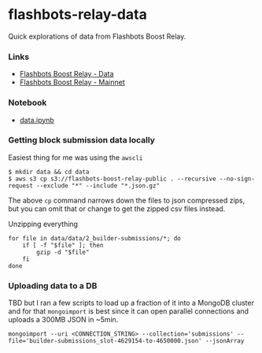 # flashbots-relay-data

Quick explorations of data from Flashbots Boost Relay.

### Links

- [Flashbots Boost Relay - Data](https://flashbots-boost-relay-public.s3.us-east-2.amazonaws.com/index.html)
- [Flashbots Boost Relay - Mainnet](https://boost-relay.flashbots.net)

### Notebook

- [data.ipynb](./data.ipynb)

### Getting block submission data locally

Easiest thing for me was using the `awscli`

```
$ mkdir data && cd data
$ aws s3 cp s3://flashbots-boost-relay-public . --recursive --no-sign-request --exclude "*" --include "*.json.gz"
```

The above `cp` command narrows down the files to json compressed zips, but you can omit that or change to get the zipped csv files instead.

Unzipping everything 

```
for file in data/data/2_builder-submissions/*; do 
    if [ -f "$file" ]; then 
        gzip -d "$file"
    fi 
done
```

### Uploading data to a DB

TBD but I ran a few scripts to load up a fraction of it into a MongoDB cluster and for that `mongoimport` is best since it can open parallel connections and uploads a 300MB JSON in ~5min.

```
mongoimport --uri <CONNECTION_STRING> --collection='submissions' --file='builder-submissions_slot-4629154-to-4650000.json' --jsonArray
```
